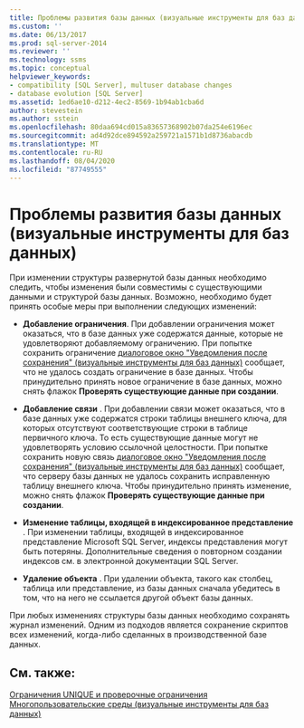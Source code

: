 ```yaml
---
title: Проблемы развития базы данных (визуальные инструменты для баз данных) | Документация Майкрософт
ms.custom: ''
ms.date: 06/13/2017
ms.prod: sql-server-2014
ms.reviewer: ''
ms.technology: ssms
ms.topic: conceptual
helpviewer_keywords:
- compatibility [SQL Server], multuser database changes
- database evolution [SQL Server]
ms.assetid: 1ed6ae10-d212-4ec2-8569-1b94ab1cba6d
author: stevestein
ms.author: sstein
ms.openlocfilehash: 80daa694cd015a83657368902b07da254e6196ec
ms.sourcegitcommit: ad4d92dce894592a259721a1571b1d8736abacdb
ms.translationtype: MT
ms.contentlocale: ru-RU
ms.lasthandoff: 08/04/2020
ms.locfileid: "87749555"
---
```

# <a name="issues-of-database-evolution-visual-database-tools"></a>Проблемы развития базы данных (визуальные инструменты для баз данных)
  При изменении структуры развернутой базы данных необходимо следить, чтобы изменения были совместимы с существующими данными и структурой базы данных. Возможно, необходимо будет принять особые меры при выполнении следующих изменений:  
  
-   **Добавление ограничения**. При добавлении ограничения может оказаться, что в базе данных уже содержатся данные, которые не удовлетворяют добавляемому ограничению. При попытке сохранить ограничение [диалоговое окно "Уведомления после сохранения" (визуальные инструменты для баз данных)](visual-database-tools.md) сообщает, что не удалось создать ограничение в базе данных. Чтобы принудительно принять новое ограничение в базе данных, можно снять флажок **Проверять существующие данные при создании**.  
  
-   **Добавление связи** . При добавлении связи может оказаться, что в базе данных уже содержатся строки таблицы внешнего ключа, для которых отсутствуют соответствующие строки в таблице первичного ключа. То есть существующие данные могут не удовлетворять условию ссылочной целостности. При попытке сохранить новую связь [диалоговое окно "Уведомления после сохранения" (визуальные инструменты для баз данных)](visual-database-tools.md) сообщает, что серверу базы данных не удалось сохранить исправленную таблицу внешнего ключа. Чтобы принудительно принять изменение, можно снять флажок **Проверять существующие данные при создании**.  
  
-   **Изменение таблицы, входящей в индексированное представление** . При изменении таблицы, входящей в индексированное представление Microsoft SQL Server, индексы представления могут быть потеряны. Дополнительные сведения о повторном создании индексов см. в электронной документации SQL Server.  
  
-   **Удаление объекта** . При удалении объекта, такого как столбец, таблица или представление, из базы данных сначала убедитесь в том, что на него не ссылается другой объект базы данных.  
  
 При любых изменениях структуры базы данных необходимо сохранять журнал изменений. Одним из подходов является сохранение скриптов всех изменений, когда-либо сделанных в производственной базе данных.  
  
## <a name="see-also"></a>См. также:  
 [Ограничения UNIQUE и проверочные ограничения](../../relational-databases/tables/unique-constraints-and-check-constraints.md)   
 [Многопользовательские среды (визуальные инструменты для баз данных)](multiuser-environments-visual-database-tools.md)  
  
  
